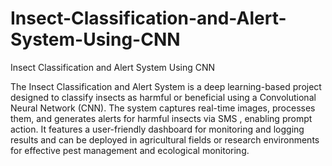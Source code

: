 # Insect-Classification-and-Alert-System-Using-CNN
Insect Classification and Alert System Using CNN

The Insect Classification and Alert System is a deep learning-based project designed to classify insects as harmful
or beneficial using a Convolutional Neural Network (CNN). The system captures real-time images, processes them,
and generates alerts for harmful insects via SMS , enabling prompt action. It features a user-friendly dashboard for
monitoring and logging results and can be deployed in agricultural fields or research environments for effective pest
management and ecological monitoring.
